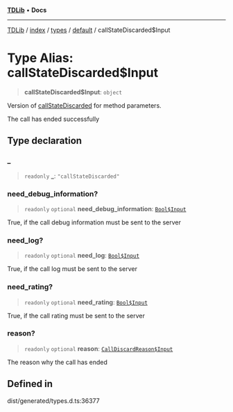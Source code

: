 [**TDLib**](../../../../../../README.md) • **Docs**

***

[TDLib](../../../../../../modules.md) / [index](../../../../../README.md) / [types](../../../README.md) / [default](../README.md) / callStateDiscarded$Input

# Type Alias: callStateDiscarded$Input

> **callStateDiscarded$Input**: `object`

Version of [callStateDiscarded](callStateDiscarded.md) for method parameters.

The call has ended successfully

## Type declaration

### \_

> `readonly` **\_**: `"callStateDiscarded"`

### need\_debug\_information?

> `readonly` `optional` **need\_debug\_information**: [`Bool$Input`](Bool$Input.md)

True, if the call debug information must be sent to the server

### need\_log?

> `readonly` `optional` **need\_log**: [`Bool$Input`](Bool$Input.md)

True, if the call log must be sent to the server

### need\_rating?

> `readonly` `optional` **need\_rating**: [`Bool$Input`](Bool$Input.md)

True, if the call rating must be sent to the server

### reason?

> `readonly` `optional` **reason**: [`CallDiscardReason$Input`](CallDiscardReason$Input.md)

The reason why the call has ended

## Defined in

dist/generated/types.d.ts:36377
